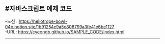#자바스크립트 예제 코드
---
-노션 : 
https://heliotrope-bowl-04e.notion.site/1b91254c9a5c808799a3fe41e6be1127 <br/>
-URL:
https://cyeongb.github.io/SAMPLE_CODE/index.html

---
